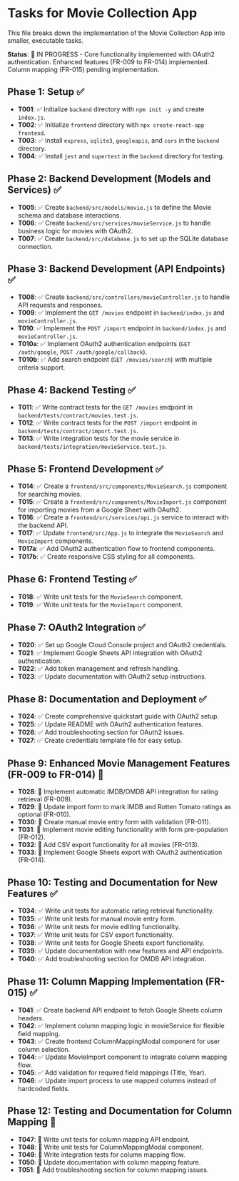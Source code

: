 # Tasks for Movie Collection App

This file breaks down the implementation of the Movie Collection App into smaller, executable tasks.

**Status**: 🔄 IN PROGRESS - Core functionality implemented with OAuth2 authentication. Enhanced features (FR-009 to FR-014) implemented. Column mapping (FR-015) pending implementation.

## Phase 1: Setup ✅

- **T001**: ✅ Initialize `backend` directory with `npm init -y` and create `index.js`.
- **T002**: ✅ Initialize `frontend` directory with `npx create-react-app frontend`.
- **T003**: ✅ Install `express`, `sqlite3`, `googleapis`, and `cors` in the `backend` directory.
- **T004**: ✅ Install `jest` and `supertest` in the `backend` directory for testing.

## Phase 2: Backend Development (Models and Services) ✅

- **T005**: ✅ Create `backend/src/models/movie.js` to define the Movie schema and database interactions.
- **T006**: ✅ Create `backend/src/services/movieService.js` to handle business logic for movies with OAuth2.
- **T007**: ✅ Create `backend/src/database.js` to set up the SQLite database connection.

## Phase 3: Backend Development (API Endpoints) ✅

- **T008**: ✅ Create `backend/src/controllers/movieController.js` to handle API requests and responses.
- **T009**: ✅ Implement the `GET /movies` endpoint in `backend/index.js` and `movieController.js`.
- **T010**: ✅ Implement the `POST /import` endpoint in `backend/index.js` and `movieController.js`.
- **T010a**: ✅ Implement OAuth2 authentication endpoints (`GET /auth/google`, `POST /auth/google/callback`).
- **T010b**: ✅ Add search endpoint (`GET /movies/search`) with multiple criteria support.

## Phase 4: Backend Testing ✅

- **T011**: ✅ Write contract tests for the `GET /movies` endpoint in `backend/tests/contract/movies.test.js`.
- **T012**: ✅ Write contract tests for the `POST /import` endpoint in `backend/tests/contract/import.test.js`.
- **T013**: ✅ Write integration tests for the movie service in `backend/tests/integration/movieService.test.js`.

## Phase 5: Frontend Development ✅

- **T014**: ✅ Create a `frontend/src/components/MovieSearch.js` component for searching movies.
- **T015**: ✅ Create a `frontend/src/components/MovieImport.js` component for importing movies from a Google Sheet with OAuth2.
- **T016**: ✅ Create a `frontend/src/services/api.js` service to interact with the backend API.
- **T017**: ✅ Update `frontend/src/App.js` to integrate the `MovieSearch` and `MovieImport` components.
- **T017a**: ✅ Add OAuth2 authentication flow to frontend components.
- **T017b**: ✅ Create responsive CSS styling for all components.

## Phase 6: Frontend Testing ✅

- **T018**: ✅ Write unit tests for the `MovieSearch` component.
- **T019**: ✅ Write unit tests for the `MovieImport` component.

## Phase 7: OAuth2 Integration ✅

- **T020**: ✅ Set up Google Cloud Console project and OAuth2 credentials.
- **T021**: ✅ Implement Google Sheets API integration with OAuth2 authentication.
- **T022**: ✅ Add token management and refresh handling.
- **T023**: ✅ Update documentation with OAuth2 setup instructions.

## Phase 8: Documentation and Deployment ✅

- **T024**: ✅ Create comprehensive quickstart guide with OAuth2 setup.
- **T025**: ✅ Update README with OAuth2 authentication features.
- **T026**: ✅ Add troubleshooting section for OAuth2 issues.
- **T027**: ✅ Create credentials template file for easy setup.

## Phase 9: Enhanced Movie Management Features (FR-009 to FR-014) 🔄

- **T028**: 🔄 Implement automatic IMDB/OMDB API integration for rating retrieval (FR-009).
- **T029**: 🔄 Update import form to mark IMDB and Rotten Tomato ratings as optional (FR-010).
- **T030**: 🔄 Create manual movie entry form with validation (FR-011).
- **T031**: 🔄 Implement movie editing functionality with form pre-population (FR-012).
- **T032**: 🔄 Add CSV export functionality for all movies (FR-013).
- **T033**: 🔄 Implement Google Sheets export with OAuth2 authentication (FR-014).

## Phase 10: Testing and Documentation for New Features ✅

- **T034**: ✅ Write unit tests for automatic rating retrieval functionality.
- **T035**: ✅ Write unit tests for manual movie entry form.
- **T036**: ✅ Write unit tests for movie editing functionality.
- **T037**: ✅ Write unit tests for CSV export functionality.
- **T038**: ✅ Write unit tests for Google Sheets export functionality.
- **T039**: ✅ Update documentation with new features and API endpoints.
- **T040**: ✅ Add troubleshooting section for OMDB API integration.

## Phase 11: Column Mapping Implementation (FR-015) ✅

- **T041**: ✅ Create backend API endpoint to fetch Google Sheets column headers.
- **T042**: ✅ Implement column mapping logic in movieService for flexible field mapping.
- **T043**: ✅ Create frontend ColumnMappingModal component for user column selection.
- **T044**: ✅ Update MovieImport component to integrate column mapping flow.
- **T045**: ✅ Add validation for required field mappings (Title, Year).
- **T046**: ✅ Update import process to use mapped columns instead of hardcoded fields.

## Phase 12: Testing and Documentation for Column Mapping 🔄

- **T047**: 🔄 Write unit tests for column mapping API endpoint.
- **T048**: 🔄 Write unit tests for ColumnMappingModal component.
- **T049**: 🔄 Write integration tests for column mapping flow.
- **T050**: 🔄 Update documentation with column mapping feature.
- **T051**: 🔄 Add troubleshooting section for column mapping issues.
